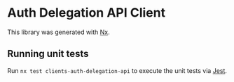 # Auth Delegation API Client

This library was generated with [Nx](https://nx.dev).

## Running unit tests

Run `nx test clients-auth-delegation-api` to execute the unit tests via [Jest](https://jestjs.io).
